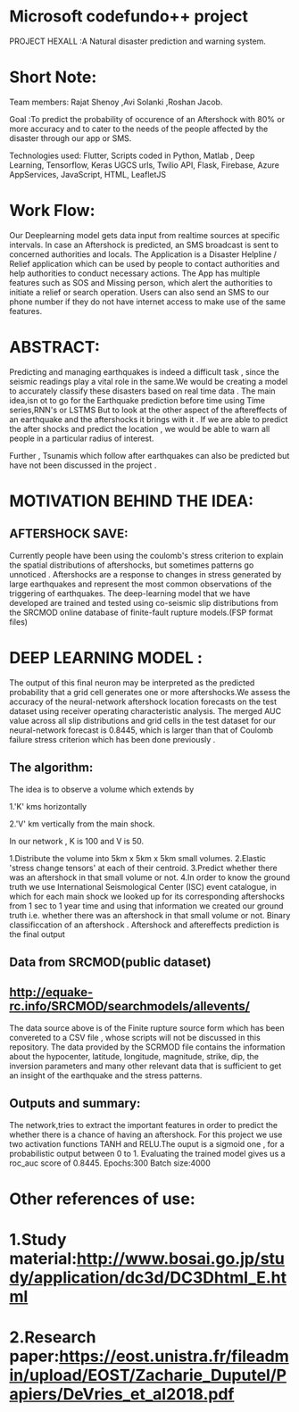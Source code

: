 
Microsoft codefundo++ project
=======================

PROJECT HEXALL :A Natural disaster prediction and warning system.

Short Note:
=======================
Team members:
Rajat Shenoy ,Avi Solanki ,Roshan Jacob.

 
Goal :To predict the probability of occurence of an Aftershock with 80% or more accuracy and to cater to the needs of the people affected by the disaster through our app or SMS.

Technologies used: Flutter, Scripts coded in Python, Matlab , Deep Learning, Tensorflow, Keras
UGCS urls, Twilio API, Flask, Firebase, Azure AppServices, JavaScript, HTML, LeafletJS

Work Flow:
=======================
Our Deeplearning model gets data input from realtime sources at specific intervals. In case an Aftershock is predicted, an SMS broadcast is sent to concerned authorities and locals. The Application is a Disaster Helpline / Relief application which can be used by people to contact authorities and help authorities to conduct necessary actions. The App has multiple features such as SOS and Missing person, which alert the authorities to initiate a relief or search operation. Users can also send an SMS to our phone number if they do not have internet access to make use of the same features.

ABSTRACT: 
========
Predicting and managing earthquakes is indeed a difficult task , since the seismic readings play a vital role in the same.We would be creating a model to accurately classify these disasters based on real time data .
The main idea,isn ot to go for the Earthquake prediction before time using Time series,RNN's or LSTMS
But to look at the other aspect of the aftereffects of an earthquake and the aftershocks it brings with it . 
If we are able to predict the after shocks and predict the location , we would be able to warn all people in a particular radius of interest.

Further , Tsunamis which follow after earthquakes can also be predicted but have not been discussed in the project .

MOTIVATION BEHIND THE IDEA:
=========================
AFTERSHOCK SAVE:
---------------
Currently people have been using the coulomb's stress criterion to explain the spatial distributions of aftershocks, but sometimes patterns go unnoticed . Aftershocks are a response to changes in stress generated by large earthquakes and represent the most common observations of the triggering of earthquakes. The deep-learning model that we have developed are trained and tested using co-seismic slip distributions from the SRCMOD online database of finite-fault rupture models.(FSP format files)

DEEP LEARNING MODEL :
===================
The output of this final neuron may be interpreted as the predicted probability that a grid cell generates one or more aftershocks.We assess the accuracy of the neural-network aftershock location  forecasts on the test dataset using receiver operating characteristic analysis. The merged AUC value across all slip distributions and grid cells in the test dataset for our neural-network forecast is 0.8445, which is larger than that of Coulomb failure stress criterion which has been done previously .

The algorithm:
-------------
The idea is to observe a volume which extends by
   
   1.'K' kms horizontally
   
   2.'V' km vertically from the main shock. 

In our network , K is 100 and V is 50.


1.Distribute the volume into 5km x 5km x 5km small volumes.
2.Elastic 'stress change tensors' at each of their centroid. 
3.Predict whether there was an aftershock in that small volume or not. 
4.In order to know the ground truth we use International Seismological Center (ISC) event catalogue, in which for each main shock we looked up for its corresponding aftershocks from 1 sec to 1 year time and using that information we created our ground truth i.e. whether there was an aftershock in that small volume or not.
Binary classificcation of an aftershock .
Aftershock and aftereffects prediction is the final output


Data from SRCMOD(public dataset)
---------------- 
http://equake-rc.info/SRCMOD/searchmodels/allevents/
----------------

The data source above is of the Finite rupture source form which has been convereted to a CSV file , whose scripts will not be discussed in this repository. The data provided by the SCRMOD file contains the information about the hypocenter, latitude, longitude, magnitude, strike, dip, the inversion parameters and many other relevant data that is sufficient to get an insight of the earthquake and the stress patterns. 

Outputs and summary:
-------------------
The network,tries to extract the important features in order to predict the whether there is a chance of having an aftershock. 
For this project we use two activation functions TANH and RELU.The ouput is a sigmoid one , for a probabilistic output between 0 to 1.
Evaluating the trained model gives us a roc_auc score of 0.8445.
Epochs:300
Batch size:4000


Other references of use:
========================
1.Study material:http://www.bosai.go.jp/study/application/dc3d/DC3Dhtml_E.html
========================

2.Research paper:https://eost.unistra.fr/fileadmin/upload/EOST/Zacharie_Duputel/Papiers/DeVries_et_al2018.pdf
========================




